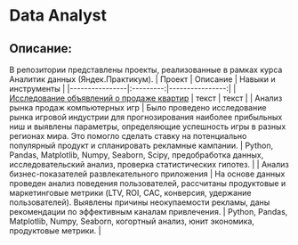 # Data Analyst
## Описание:
В репозитории представлены проекты, реализованные в рамках курса Аналитик данных (Яндек.Практикум).
| Проект | Описание | Навыки и инструменты |
|----------------|:---------:|----------------:|
| [Исследование объявлений о продаже квартир](https://github.com/ZharikhinaAlena/yandex_practicum_da/blob/main/real_estate/Анализ%20рынка%20недвижимости%20.ipynb) | текст | текст |
| Анализ рынка продаж компьютерных игр | Было проведено исследование рынка игровой индустрии для прогнозирования наиболее прибыльных ниш и выявлены параметры, определяющие успешность игры в разных регионах мира. Это помогло сделать ставку на потенциально популярный продукт и спланировать рекламные кампании. | Python, Pandas, Matplotlib, Numpy, Seaborn, Scipy, предобработка данных, исследовательский анализ, проверка статистических гипотез. |
| Анализ бизнес-показателей развлекательного приложения | На основе данных проведен анализ поведения пользователей, рассчитаны продуктовые и маркетинговые метрики (LTV, ROI, CAC, конверсия, удержание пользователей). Выявлены причины неокупаемости рекламы, даны рекомендации по эффективным каналам привлечения. | Python, Pandas, Matplotlib, Numpy, Seaborn, когортный анализ, юнит экономика, продуктовые метрики. |
